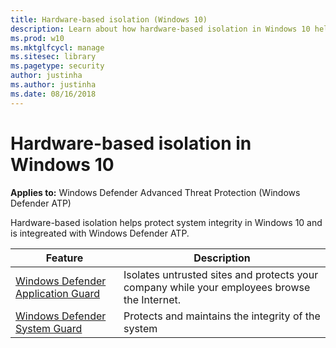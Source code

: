 ```yaml
---
title: Hardware-based isolation (Windows 10)
description: Learn about how hardware-based isolation in Windows 10 helps to combat malware.
ms.prod: w10
ms.mktglfcycl: manage
ms.sitesec: library
ms.pagetype: security
author: justinha
ms.author: justinha
ms.date: 08/16/2018
---
```


# Hardware-based isolation in Windows 10

**Applies to:** Windows Defender Advanced Threat Protection (Windows Defender ATP)

Hardware-based isolation helps protect system integrity in Windows 10 and is integreated with Windows Defender ATP. 

| Feature | Description |
|------------|-------------|
| [Windows Defender Application Guard](../windows-defender-application-guard/wd-app-guard-overview.md) | Isolates untrusted sites and protects your company while your employees browse the Internet. |
| [Windows Defender System Guard](how-hardware-based-containers-help-protect-windows.md) | Protects and maintains the integrity of the system  |




